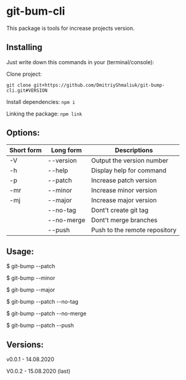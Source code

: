 # git-bum-cli

This package is tools for increase projects version.

## Installing

Just write down this commands in your (terminal/console):

Clone project:

`git clone git+https://github.com/DmitriyShmaliuk/git-bump-cli.git#VERSION`

Install dependencies:
`npm i`

Linking the package:
`npm link`

## Options:

| Short form | Long form  | Descriptions                  |
| ---------- | ---------- | ----------------------------- |
| -V         | --version  | Output the version number     |
| -h         | --help     | Display help for command      |
| -p         | --patch    | Increase patch version        |
| -mr        | --minor    | Increase minor version        |
| -mj        | --major    | Increase major version        |
|            | --no-tag   | Dont't create git tag         |
|            | --no-merge | Dont't merge branches         |
|            | --push     | Push to the remote repository |

## Usage:

$ git-bump --patch

$ git-bump --minor

$ git-bump --major

$ git-bump --patch --no-tag

$ git-bump --patch --no-merge

$ git-bump --patch --push

## Versions:

v0.0.1 - 14.08.2020

V0.0.2 - 15.08.2020 (last)
